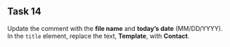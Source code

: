 ## Task 14
Update the comment with the **file name** and **today’s date** (MM/DD/YYYY). In the `title` element, replace the text, **Template**, with **Contact**.
 